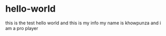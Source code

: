 # hello-world
this is the test hello world and this is my info my name is  khowpunza and i am a pro player
